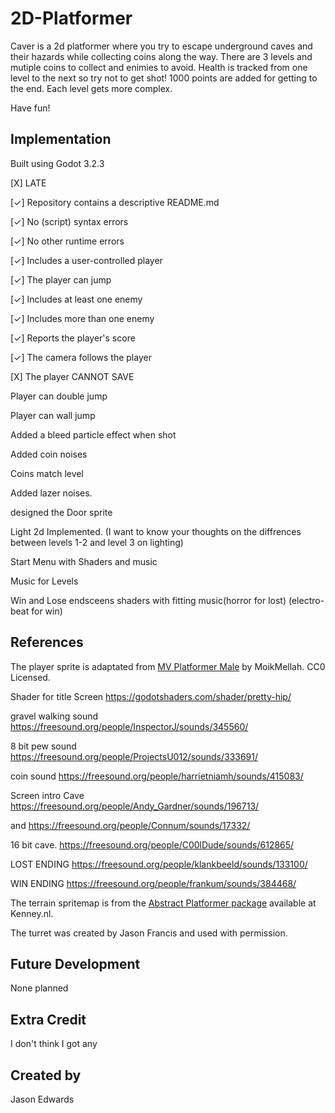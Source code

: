 # 2D-Platformer

Caver is a 2d platformer where you try to escape underground caves and their hazards while collecting coins along the way. There are 3 levels and 
mutiple coins to collect and enimies to avoid. Health is tracked from one level to the next so try not to get shot! 1000 points are added for getting to the end. 
Each level gets more complex. 

Have fun!

## Implementation
Built using Godot 3.2.3

[X] LATE 

[✓] Repository contains a descriptive README.md

[✓] No (script) syntax errors

[✓] No other runtime errors

[✓] Includes a user-controlled player 

[✓] The player can jump

[✓] Includes at least one enemy

[✓] Includes more than one enemy

[✓] Reports the player's score

[✓] The camera follows the player

[X] The player CANNOT SAVE

Player can double jump

Player can wall jump

Added a bleed particle effect when shot 

Added coin noises

Coins match level

Added lazer noises.

designed the Door sprite

Light 2d Implemented. (I want to know your thoughts on the diffrences between levels 1-2 and level 3 on lighting)

Start Menu with Shaders and music

Music for Levels

Win and Lose endsceens shaders with fitting music(horror for lost) (electro-beat for win)

## References
The player sprite is adaptated from [MV Platformer Male](https://opengameart.org/content/mv-platformer-male-32x64) by MoikMellah. CC0 Licensed.

Shader for title Screen https://godotshaders.com/shader/pretty-hip/

gravel walking sound https://freesound.org/people/InspectorJ/sounds/345560/

8 bit pew sound https://freesound.org/people/ProjectsU012/sounds/333691/

coin sound https://freesound.org/people/harrietniamh/sounds/415083/

Screen intro Cave https://freesound.org/people/Andy_Gardner/sounds/196713/

and https://freesound.org/people/Connum/sounds/17332/

16 bit cave. https://freesound.org/people/C00lDude/sounds/612865/

LOST ENDING https://freesound.org/people/klankbeeld/sounds/133100/

WIN ENDING https://freesound.org/people/frankum/sounds/384468/

The terrain spritemap is from the [Abstract Platformer package](https://kenney.nl/assets/abstract-platformer) available at Kenney.nl.

The turret was created by Jason Francis and used with permission.

## Future Development
None planned 

## Extra Credit
I don't think I got any

## Created by 
Jason Edwards
